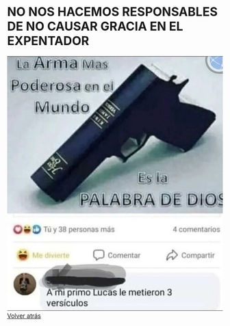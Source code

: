 # NO NOS HACEMOS RESPONSABLES DE NO CAUSAR GRACIA EN EL EXPENTADOR

  ![Descripción de la imagen](Assets/meme.jpeg)
[Volver atrás](README.md)
